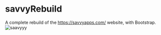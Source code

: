 # savvyRebuild
A complete rebuild of the https://savvyapps.com/ website, with Bootstrap.
![saavyyy](https://user-images.githubusercontent.com/29369463/30057824-44556b24-91ed-11e7-817e-a92ccaae8c5b.png)
